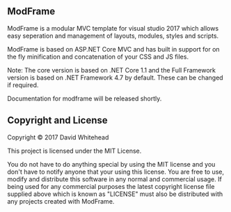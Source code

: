 ## ModFrame
ModFrame is a modular MVC template for visual studio 2017 which allows easy seperation and management of layouts, modules, styles and scripts.

ModFrame is based on ASP.NET Core MVC and has built in support for on the fly minification and concatenation of your CSS and JS files.

Note: The core version is based on .NET Core 1.1 and the Full Framework version is based on .NET Framework 4.7 by default. These can be changed if required.

Documentation for modframe will be released shortly.

## Copyright and License
Copyright &copy; 2017 David Whitehead

This project is licensed under the MIT License.

You do not have to do anything special by using the MIT license and you don't have to notify anyone that your using this license. You are free to use, modify and distribute this software in any normal and commercial usage. If being used for any commercial purposes the latest copyright license file supplied above which is known as "LICENSE" must also be distributed with any projects created with ModFrame.